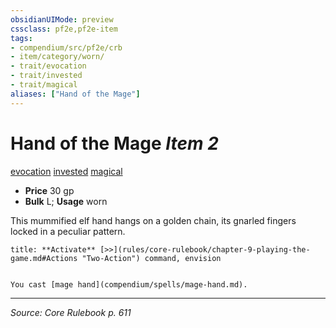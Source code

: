 ```yaml
---
obsidianUIMode: preview
cssclass: pf2e,pf2e-item
tags:
- compendium/src/pf2e/crb
- item/category/worn/
- trait/evocation
- trait/invested
- trait/magical
aliases: ["Hand of the Mage"]
---
```

# Hand of the Mage *Item 2*  
[evocation](evocation.md "Evocation School Trait")  [invested](invested.md "Invested Item Trait")  [magical](magical.md "Magical Item Trait")  

- **Price** 30 gp
- **Bulk** L; **Usage** worn

This mummified elf hand hangs on a golden chain, its gnarled fingers locked in a peculiar pattern.

```ad-embed-ability
title: **Activate** [>>](rules/core-rulebook/chapter-9-playing-the-game.md#Actions "Two-Action") command, envision


You cast [mage hand](compendium/spells/mage-hand.md).
```


---
*Source: Core Rulebook p. 611*